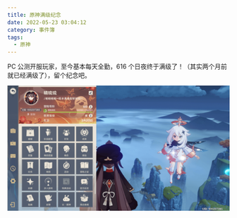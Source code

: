 ```yaml
---
title: 原神满级纪念
date: 2022-05-23 03:04:12
category: 事件簿
tags:
  - 原神
---
```


PC 公测开服玩家，至今基本每天全勤，616 个日夜终于满级了！（其实两个月前就已经满级了），留个纪念吧。

![满级纪念](/IMAGES/原神满级纪念/1.png)
